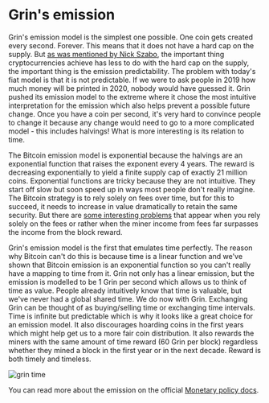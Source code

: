 # Grin's emission

Grin's emission model is the simplest one possible. One coin gets created every second. Forever. This means that it does not have a hard cap on the supply. But [as was mentioned by Nick Szabo](https://twitter.com/NickSzabo4/status/1077317105148547072), the important thing cryptocurrencies achieve has less to do with the hard cap on the supply, the important thing is the emission predictability. The problem with today's fiat model is that it is not predictable. If we were to ask people in 2019 how much money will be printed in 2020, nobody would have guessed it. Grin pushed its emission model to the extreme where it chose the most intuitive interpretation for the emission which also helps prevent a possible future change. Once you have a coin per second, it's very hard to convince people to change it because any change would need to go to a more complicated model - this includes halvings! What is more interesting is its relation to time.

The Bitcoin emission model is exponential because the halvings are an exponential function that raises the exponent every 4 years. The reward is decreasing exponentially to yield a finite supply cap of exactly 21 million coins. Exponential functions are tricky because they are not intuitive. They start off slow but soon speed up in ways most people don't really imagine. The Bitcoin strategy is to rely solely on fees over time, but for this to succeed, it needs to increase in value dramatically to retain the same security. But there are [some interesting problems](https://www.cs.princeton.edu/~arvindn/publications/mining_CCS.pdf) that appear when you rely solely on the fees or rather when the miner income from fees far surpasses the income from the block reward. 

Grin's emission model is the first that emulates time perfectly. The reason why Bitcoin can't do this is because time is a linear function and we've shown that Bitcoin emission is an exponential function so you can't really have a mapping to time from it. Grin not only has a linear emission, but the emission is modelled to be 1 Grin per second which allows us to think of time as value. People already intuitively know that time is valuable, but we've never had a global shared time. We do now with Grin. Exchanging Grin can be thought of as buying/selling time or exchanging time intervals. Time is infinite but predictable which is why it looks like a great choice for an emission model. It also discourages hoarding coins in the first years which might help get us to a more fair coin distribution. It also rewards the miners with the same amount of time reward (60 Grin per block) regardless whether they mined a block in the first year or in the next decade. Reward is both timely and timeless.

![grin time](https://i.imgur.com/mDXtLVt.png)

You can read more about the emission on the official [Monetary policy docs](https://github.com/mimblewimble/docs/wiki/Monetary-Policy).
